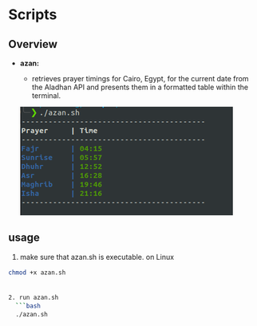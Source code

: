 # Scripts

## Overview

- **azan:**
  - retrieves prayer timings for Cairo, Egypt, for the current date from the Aladhan API and presents them in a formatted table within the terminal.

  ![Alt text](images/azan.png)


## usage
1. make sure that azan.sh is executable. on Linux 

  ```bash
  chmod +x azan.sh
  

2. run azan.sh 
    ```bash 
    ./azan.sh

